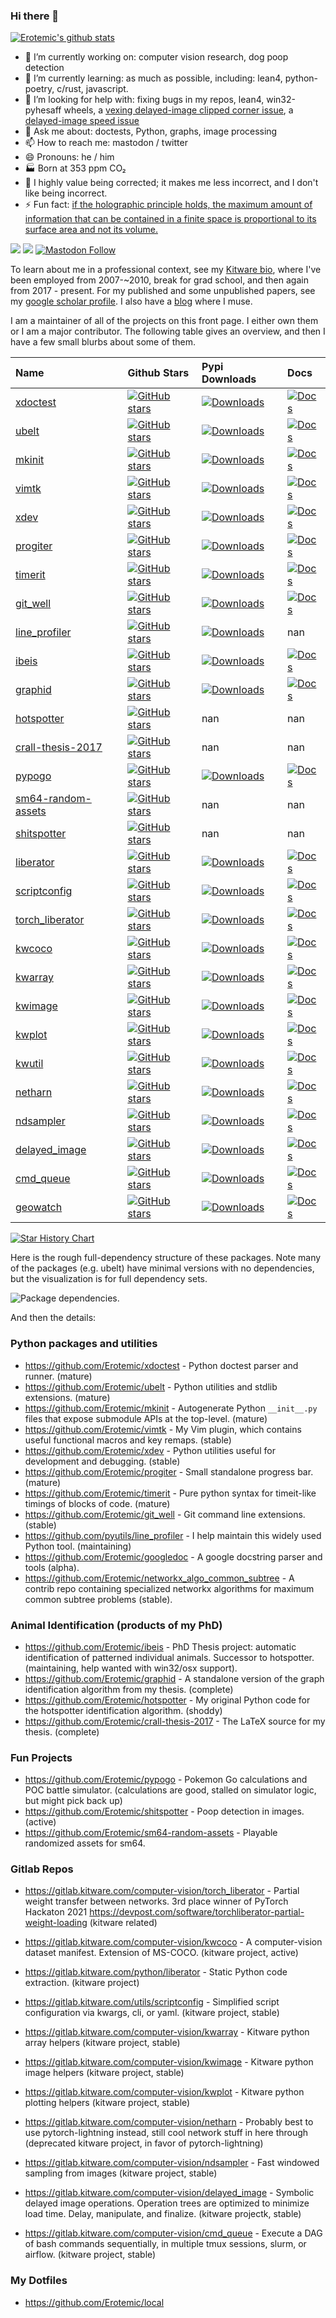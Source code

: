 ### Hi there 👋

[![Erotemic's github stats](https://github-readme-stats.vercel.app/api?username=Erotemic)](https://github.com/Erotemic/github-readme-stats)



- 🔭 I’m currently working on: computer vision research, dog poop detection
- 🌱 I’m currently learning: as much as possible, including: lean4, python-poetry, c/rust, javascript.
- 🤔 I’m looking for help with: fixing bugs in my repos, lean4, win32-pyhesaff wheels, a [vexing delayed-image clipped corner issue](https://gitlab.kitware.com/computer-vision/delayed_image/-/issues/1), a [delayed-image speed issue](https://gitlab.kitware.com/computer-vision/delayed_image/-/issues/2)
- 💬 Ask me about: doctests, Python, graphs, image processing
- 📫 How to reach me: mastodon / twitter
- 😄 Pronouns: he / him
- 🏭 Born at 353 ppm CO₂
- 🧠 I highly value being corrected; it makes me less incorrect, and I don't like being incorrect.
- ⚡ Fun fact: [if the holographic principle holds, the maximum amount of information that can be contained in a finite space is proportional to its surface area and not its volume.](https://en.wikipedia.org/wiki/Holographic_principle#Energy,_matter,_and_information_equivalence)
 
 
[![](https://img.shields.io/github/followers/Erotemic.svg?style=social&label=Follow:Erotemic)](https://github.com/Erotemic)
[![](https://img.shields.io/twitter/follow/erotemic?style=social)](https://twitter.com/Erotemic)
[![Mastodon Follow](https://img.shields.io/mastodon/follow/109538419145927960?domain=https%3A%2F%2Fsigmoid.social&style=social)](https://sigmoid.social/@erotemic)

To learn about me in a professional context, see my [Kitware bio](https://www.kitware.com/jon-crall/), where I've been employed from 2007-~2010, break for grad school, and then again from 2017 - present. For my published and some unpublished papers, see my [google scholar profile](https://scholar.google.com/citations?user=zwRsVsAAAAAJ&hl=en). I also have a [blog](https://erotemic.wordpress.com/) where I muse. 


I am a maintainer of all of the projects on this front page. I either own them or I am a major contributor. The following table gives an overview, and then I have a few small blurbs about some of them.
 
| Name                                                                         | Github Stars                                                                                                                                                                   | Pypi Downloads                                                                                                     | Docs                                                                                                                                 |
|:------------------------------------------------------------------------------|:-------------------------------------------------------------------------------------------------------------------------------------------------------------------------------|:-------------------------------------------------------------------------------------------------------------------|:-------------------------------------------------------------------------------------------------------------------------------------|
| [xdoctest](https://github.com/Erotemic/xdoctest)                              | [![GitHub stars](https://img.shields.io/github/stars/Erotemic/xdoctest?style=social&label=stars:xdoctest)](https://github.com/Erotemic/xdoctest)                               | [![Downloads](https://img.shields.io/pypi/dm/xdoctest.svg)](https://pypistats.org/packages/xdoctest)               | [![Docs](https://readthedocs.org/projects/xdoctest/badge/?version=latest)](https://xdoctest.readthedocs.io/en/latest/)               |
| [ubelt](https://github.com/Erotemic/ubelt)                                    | [![GitHub stars](https://img.shields.io/github/stars/Erotemic/ubelt?style=social&label=stars:ubelt)](https://github.com/Erotemic/ubelt)                                        | [![Downloads](https://img.shields.io/pypi/dm/ubelt.svg)](https://pypistats.org/packages/ubelt)                     | [![Docs](https://readthedocs.org/projects/ubelt/badge/?version=latest)](https://ubelt.readthedocs.io/en/latest/)                     |
| [mkinit](https://github.com/Erotemic/mkinit)                                  | [![GitHub stars](https://img.shields.io/github/stars/Erotemic/mkinit?style=social&label=stars:mkinit)](https://github.com/Erotemic/mkinit)                                     | [![Downloads](https://img.shields.io/pypi/dm/mkinit.svg)](https://pypistats.org/packages/mkinit)                   | [![Docs](https://readthedocs.org/projects/mkinit/badge/?version=latest)](https://mkinit.readthedocs.io/en/latest/)                   |
| [vimtk](https://github.com/Erotemic/vimtk)                                    | [![GitHub stars](https://img.shields.io/github/stars/Erotemic/vimtk?style=social&label=stars:vimtk)](https://github.com/Erotemic/vimtk)                                        | [![Downloads](https://img.shields.io/pypi/dm/vimtk.svg)](https://pypistats.org/packages/vimtk)                     | [![Docs](https://readthedocs.org/projects/vimtk/badge/?version=latest)](https://vimtk.readthedocs.io/en/latest/)                     |
| [xdev](https://github.com/Erotemic/xdev)                                      | [![GitHub stars](https://img.shields.io/github/stars/Erotemic/xdev?style=social&label=stars:xdev)](https://github.com/Erotemic/xdev)                                           | [![Downloads](https://img.shields.io/pypi/dm/xdev.svg)](https://pypistats.org/packages/xdev)                       | [![Docs](https://readthedocs.org/projects/xdev/badge/?version=latest)](https://xdev.readthedocs.io/en/latest/)                       |
| [progiter](https://github.com/Erotemic/progiter)                              | [![GitHub stars](https://img.shields.io/github/stars/Erotemic/progiter?style=social&label=stars:progiter)](https://github.com/Erotemic/progiter)                               | [![Downloads](https://img.shields.io/pypi/dm/progiter.svg)](https://pypistats.org/packages/progiter)               | [![Docs](https://readthedocs.org/projects/progiter/badge/?version=latest)](https://progiter.readthedocs.io/en/latest/)               |
| [timerit](https://github.com/Erotemic/timerit)                                | [![GitHub stars](https://img.shields.io/github/stars/Erotemic/timerit?style=social&label=stars:timerit)](https://github.com/Erotemic/timerit)                                  | [![Downloads](https://img.shields.io/pypi/dm/timerit.svg)](https://pypistats.org/packages/timerit)                 | [![Docs](https://readthedocs.org/projects/timerit/badge/?version=latest)](https://timerit.readthedocs.io/en/latest/)                 |
| [git_well](https://github.com/Erotemic/git_well)                              | [![GitHub stars](https://img.shields.io/github/stars/Erotemic/git_well?style=social&label=stars:git_well)](https://github.com/Erotemic/git_well)                               | [![Downloads](https://img.shields.io/pypi/dm/git_well.svg)](https://pypistats.org/packages/git_well)               | [![Docs](https://readthedocs.org/projects/git_well/badge/?version=latest)](https://git_well.readthedocs.io/en/latest/)               |
| [line_profiler](https://github.com/pyutils/line_profiler)                     | [![GitHub stars](https://img.shields.io/github/stars/pyutils/line_profiler?style=social&label=stars:line_profiler)](https://github.com/pyutils/line_profiler)                  | [![Downloads](https://img.shields.io/pypi/dm/line_profiler.svg)](https://pypistats.org/packages/line_profiler)     | nan                                                                                                                                  |
| [ibeis](https://github.com/Erotemic/ibeis)                                    | [![GitHub stars](https://img.shields.io/github/stars/Erotemic/ibeis?style=social&label=stars:ibeis)](https://github.com/Erotemic/ibeis)                                        | [![Downloads](https://img.shields.io/pypi/dm/ibeis.svg)](https://pypistats.org/packages/ibeis)                     | [![Docs](https://readthedocs.org/projects/ibeis/badge/?version=latest)](https://ibeis.readthedocs.io/en/latest/)                     |
| [graphid](https://github.com/Erotemic/graphid)                                | [![GitHub stars](https://img.shields.io/github/stars/Erotemic/graphid?style=social&label=stars:graphid)](https://github.com/Erotemic/graphid)                                  | [![Downloads](https://img.shields.io/pypi/dm/graphid.svg)](https://pypistats.org/packages/graphid)                 | [![Docs](https://readthedocs.org/projects/graphid/badge/?version=latest)](https://graphid.readthedocs.io/en/latest/)                 |
| [hotspotter](https://github.com/Erotemic/hotspotter)                          | [![GitHub stars](https://img.shields.io/github/stars/Erotemic/hotspotter?style=social&label=stars:hotspotter)](https://github.com/Erotemic/hotspotter)                         | nan                                                                                                                | nan                                                                                                                                  |
| [crall-thesis-2017](https://github.com/Erotemic/crall-thesis-2017)            | [![GitHub stars](https://img.shields.io/github/stars/Erotemic/crall-thesis-2017?style=social&label=stars:crall-thesis-2017)](https://github.com/Erotemic/crall-thesis-2017)    | nan                                                                                                                | nan                                                                                                                                  |
| [pypogo](https://github.com/Erotemic/pypogo)                                  | [![GitHub stars](https://img.shields.io/github/stars/Erotemic/pypogo?style=social&label=stars:pypogo)](https://github.com/Erotemic/pypogo)                                     | [![Downloads](https://img.shields.io/pypi/dm/pypogo.svg)](https://pypistats.org/packages/pypogo)                   | [![Docs](https://readthedocs.org/projects/pypogo/badge/?version=latest)](https://pypogo.readthedocs.io/en/latest/)                   |
| [sm64-random-assets](https://github.com/Erotemic/sm64-random-assets)          | [![GitHub stars](https://img.shields.io/github/stars/Erotemic/sm64-random-assets?style=social&label=stars:sm64-random-assets)](https://github.com/Erotemic/sm64-random-assets) | nan                                                                                                                | nan                                                                                                                                  |
| [shitspotter](https://github.com/Erotemic/shitspotter)                        | [![GitHub stars](https://img.shields.io/github/stars/Erotemic/shitspotter?style=social&label=stars:shitspotter)](https://github.com/Erotemic/shitspotter)                      | nan                                                                                                                | nan                                                                                                                                  |
| [liberator](https://gitlab.kitware.com/python/liberator)                      | [![GitHub stars](https://img.shields.io/github/stars/Kitware/liberator?style=social&label=stars:liberator)](https://github.com/Kitware/liberator)                              | [![Downloads](https://img.shields.io/pypi/dm/liberator.svg)](https://pypistats.org/packages/liberator)             | [![Docs](https://readthedocs.org/projects/liberator/badge/?version=latest)](https://liberator.readthedocs.io/en/latest/)             |
| [scriptconfig](https://gitlab.kitware.com/utils/scriptconfig)                 | [![GitHub stars](https://img.shields.io/github/stars/Kitware/scriptconfig?style=social&label=stars:scriptconfig)](https://github.com/Kitware/scriptconfig)                     | [![Downloads](https://img.shields.io/pypi/dm/scriptconfig.svg)](https://pypistats.org/packages/scriptconfig)       | [![Docs](https://readthedocs.org/projects/scriptconfig/badge/?version=latest)](https://scriptconfig.readthedocs.io/en/latest/)       |
| [torch_liberator](https://gitlab.kitware.com/computer-vision/torch_liberator) | [![GitHub stars](https://img.shields.io/github/stars/Kitware/torch_liberator?style=social&label=stars:torch_liberator)](https://github.com/Kitware/torch_liberator)            | [![Downloads](https://img.shields.io/pypi/dm/torch_liberator.svg)](https://pypistats.org/packages/torch_liberator) | [![Docs](https://readthedocs.org/projects/torch_liberator/badge/?version=latest)](https://torch_liberator.readthedocs.io/en/latest/) |
| [kwcoco](https://gitlab.kitware.com/computer-vision/kwcoco)                   | [![GitHub stars](https://img.shields.io/github/stars/Kitware/kwcoco?style=social&label=stars:kwcoco)](https://github.com/Kitware/kwcoco)                                       | [![Downloads](https://img.shields.io/pypi/dm/kwcoco.svg)](https://pypistats.org/packages/kwcoco)                   | [![Docs](https://readthedocs.org/projects/kwcoco/badge/?version=latest)](https://kwcoco.readthedocs.io/en/latest/)                   |
| [kwarray](https://gitlab.kitware.com/computer-vision/kwarray)                 | [![GitHub stars](https://img.shields.io/github/stars/Kitware/kwarray?style=social&label=stars:kwarray)](https://github.com/Kitware/kwarray)                                    | [![Downloads](https://img.shields.io/pypi/dm/kwarray.svg)](https://pypistats.org/packages/kwarray)                 | [![Docs](https://readthedocs.org/projects/kwarray/badge/?version=latest)](https://kwarray.readthedocs.io/en/latest/)                 |
| [kwimage](https://gitlab.kitware.com/computer-vision/kwimage)                 | [![GitHub stars](https://img.shields.io/github/stars/Kitware/kwimage?style=social&label=stars:kwimage)](https://github.com/Kitware/kwimage)                                    | [![Downloads](https://img.shields.io/pypi/dm/kwimage.svg)](https://pypistats.org/packages/kwimage)                 | [![Docs](https://readthedocs.org/projects/kwimage/badge/?version=latest)](https://kwimage.readthedocs.io/en/latest/)                 |
| [kwplot](https://gitlab.kitware.com/computer-vision/kwplot)                   | [![GitHub stars](https://img.shields.io/github/stars/Kitware/kwplot?style=social&label=stars:kwplot)](https://github.com/Kitware/kwplot)                                       | [![Downloads](https://img.shields.io/pypi/dm/kwplot.svg)](https://pypistats.org/packages/kwplot)                   | [![Docs](https://readthedocs.org/projects/kwplot/badge/?version=latest)](https://kwplot.readthedocs.io/en/latest/)                   |
| [kwutil](https://gitlab.kitware.com/computer-vision/kwutil)                   | [![GitHub stars](https://img.shields.io/github/stars/Kitware/kwutil?style=social&label=stars:kwutil)](https://github.com/Kitware/kwutil)                                       | [![Downloads](https://img.shields.io/pypi/dm/kwutil.svg)](https://pypistats.org/packages/kwutil)                   | [![Docs](https://readthedocs.org/projects/kwutil/badge/?version=latest)](https://kwutil.readthedocs.io/en/latest/)                   |
| [netharn](https://gitlab.kitware.com/computer-vision/netharn)                 | [![GitHub stars](https://img.shields.io/github/stars/Kitware/netharn?style=social&label=stars:netharn)](https://github.com/Kitware/netharn)                                    | [![Downloads](https://img.shields.io/pypi/dm/netharn.svg)](https://pypistats.org/packages/netharn)                 | [![Docs](https://readthedocs.org/projects/netharn/badge/?version=latest)](https://netharn.readthedocs.io/en/latest/)                 |
| [ndsampler](https://gitlab.kitware.com/computer-vision/ndsampler)             | [![GitHub stars](https://img.shields.io/github/stars/Kitware/ndsampler?style=social&label=stars:ndsampler)](https://github.com/Kitware/ndsampler)                              | [![Downloads](https://img.shields.io/pypi/dm/ndsampler.svg)](https://pypistats.org/packages/ndsampler)             | [![Docs](https://readthedocs.org/projects/ndsampler/badge/?version=latest)](https://ndsampler.readthedocs.io/en/latest/)             |
| [delayed_image](https://gitlab.kitware.com/computer-vision/delayed_image)     | [![GitHub stars](https://img.shields.io/github/stars/Kitware/delayed_image?style=social&label=stars:delayed_image)](https://github.com/Kitware/delayed_image)                  | [![Downloads](https://img.shields.io/pypi/dm/delayed_image.svg)](https://pypistats.org/packages/delayed_image)     | [![Docs](https://readthedocs.org/projects/delayed_image/badge/?version=latest)](https://delayed_image.readthedocs.io/en/latest/)     |
| [cmd_queue](https://gitlab.kitware.com/computer-vision/cmd_queue)             | [![GitHub stars](https://img.shields.io/github/stars/Kitware/cmd_queue?style=social&label=stars:cmd_queue)](https://github.com/Kitware/cmd_queue)                              | [![Downloads](https://img.shields.io/pypi/dm/cmd_queue.svg)](https://pypistats.org/packages/cmd_queue)             | [![Docs](https://readthedocs.org/projects/cmd_queue/badge/?version=latest)](https://cmd_queue.readthedocs.io/en/latest/)             |
| [geowatch](https://gitlab.kitware.com/computer-vision/geowatch)               | [![GitHub stars](https://img.shields.io/github/stars/Kitware/geowatch?style=social&label=stars:geowatch)](https://github.com/Kitware/geowatch)                                 | [![Downloads](https://img.shields.io/pypi/dm/geowatch.svg)](https://pypistats.org/packages/geowatch)               | [![Docs](https://readthedocs.org/projects/geowatch/badge/?version=latest)](https://geowatch.readthedocs.io/en/latest/)               |

[![Star History Chart](https://api.star-history.com/svg?repos=Erotemic/xdoctest,Erotemic/ubelt,Erotemic/mkinit&type=Date)](https://star-history.com/#Erotemic/xdoctest&Erotemic/ubelt&Erotemic/mkinit&Date)

Here is the rough full-dependency structure of these packages. Note many of the packages (e.g. ubelt) have minimal versions with no dependencies, but the visualization is for full dependency sets.

![Package dependencies.]([https://content.codecademy.com/courses/learn-cpp/community-challenge/highfive.gif](https://i.imgur.com/5ez7nQK.png))
 
 And then the details:
 
### Python packages and utilities

 - https://github.com/Erotemic/xdoctest - Python doctest parser and runner. (mature)
 - https://github.com/Erotemic/ubelt - Python utilities and stdlib extensions. (mature)
 - https://github.com/Erotemic/mkinit - Autogenerate Python `__init__.py` files that expose submodule APIs at the top-level. (mature)
 - https://github.com/Erotemic/vimtk - My Vim plugin, which contains useful functional macros and key remaps. (stable)
 - https://github.com/Erotemic/xdev - Python utilities useful for development and debugging. (stable)
 - https://github.com/Erotemic/progiter - Small standalone progress bar. (mature)
 - https://github.com/Erotemic/timerit - Pure python syntax for timeit-like timings of blocks of code. (mature)
 - https://github.com/Erotemic/git_well - Git command line extensions. (stable)
 - https://github.com/pyutils/line_profiler - I help maintain this widely used Python tool. (maintaining)
 - https://github.com/Erotemic/googledoc - A google docstring parser and tools (alpha).
 - https://github.com/Erotemic/networkx_algo_common_subtree - A contrib repo containing specialized networkx algorithms for maximum common subtree problems (stable).

### Animal Identification (products of my PhD)

 - https://github.com/Erotemic/ibeis - PhD Thesis project: automatic identification of patterned individual animals. Successor to hotspotter. (maintaining, help wanted with win32/osx support).
 - https://github.com/Erotemic/graphid - A standalone version of the graph identification algorithm from my thesis. (complete)
 - https://github.com/Erotemic/hotspotter - My original Python code for the hotspotter identification algorithm. (shoddy)
 - https://github.com/Erotemic/crall-thesis-2017 - The LaTeX source for my thesis. (complete)

### Fun Projects

 - https://github.com/Erotemic/pypogo - Pokemon Go calculations and POC battle simulator. (calculations are good, stalled on simulator logic, but might pick back up)
 - https://github.com/Erotemic/shitspotter - Poop detection in images. (active)
 - https://github.com/Erotemic/sm64-random-assets - Playable randomized assets for sm64.


### Gitlab Repos

- https://gitlab.kitware.com/computer-vision/torch_liberator - Partial weight transfer between networks. 3rd place winner of PyTorch Hackaton 2021 https://devpost.com/software/torchliberator-partial-weight-loading (kitware related)

- https://gitlab.kitware.com/computer-vision/kwcoco - A computer-vision dataset manifest. Extension of MS-COCO. (kitware project, active)


- https://gitlab.kitware.com/python/liberator - Static Python code extraction. (kitware project)
- https://gitlab.kitware.com/utils/scriptconfig - Simplified script configuration via kwargs, cli, or yaml. (kitware project, stable)


- https://gitlab.kitware.com/computer-vision/kwarray - Kitware python array helpers (kitware project, stable)
- https://gitlab.kitware.com/computer-vision/kwimage - Kitware python image helpers (kitware project, stable)
- https://gitlab.kitware.com/computer-vision/kwplot - Kitware python plotting helpers (kitware project, stable)

- https://gitlab.kitware.com/computer-vision/netharn - Probably best to use pytorch-lightning instead, still cool network stuff in here through (deprecated kitware project, in favor of pytorch-lightning)
- https://gitlab.kitware.com/computer-vision/ndsampler - Fast windowed sampling from images (kitware project, stable)
- https://gitlab.kitware.com/computer-vision/delayed_image - Symbolic delayed image operations. Operation trees are optimized to minimize load time. Delay, manipulate, and finalize. (kitware projectk, stable)
- https://gitlab.kitware.com/computer-vision/cmd_queue - Execute a DAG of bash commands sequentially, in multiple tmux sessions, slurm, or airflow. (kitware project, stable)

### My Dotfiles
- https://github.com/Erotemic/local
